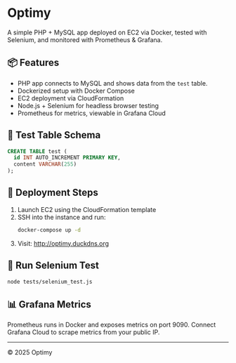 # Optimy

A simple PHP + MySQL app deployed on EC2 via Docker, tested with Selenium, and monitored with Prometheus & Grafana.

## 📦 Features
- PHP app connects to MySQL and shows data from the `test` table.
- Dockerized setup with Docker Compose
- EC2 deployment via CloudFormation
- Node.js + Selenium for headless browser testing
- Prometheus for metrics, viewable in Grafana Cloud

## 🧪 Test Table Schema
```sql
CREATE TABLE test (
  id INT AUTO_INCREMENT PRIMARY KEY,
  content VARCHAR(255)
);
```

## 🚀 Deployment Steps
1. Launch EC2 using the CloudFormation template
2. SSH into the instance and run:
   ```bash
   docker-compose up -d
   ```
3. Visit: http://optimy.duckdns.org

## 🧪 Run Selenium Test
```bash
node tests/selenium_test.js
```

## 📊 Grafana Metrics
Prometheus runs in Docker and exposes metrics on port 9090. Connect Grafana Cloud to scrape metrics from your public IP.

---
© 2025 Optimy
